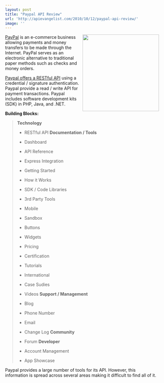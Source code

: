 ```yaml
---
layout: post
title: "Paypal API Review"
url: 'http://apievangelist.com/2010/10/12/paypal-api-review/'
image: ''
---
```


<img src="http://kinlane-productions.s3.amazonaws.com/api-evangelist/paypal-logo.jpg" alt="" width="250" align="right" /> [PayPal][1] is an e-commerce business allowing payments and money transfers to be made through the Internet. PayPal serves as an electronic alternative to traditional paper methods such as checks and money orders.

[Paypal offers a RESTful API][2] using a credential / signature authentication. Paypal provide a read / write API for payment transactions. Paypal includes software development kits (SDK) in PHP, Java, and .NET.

**Building Blocks:**

> **Technology**
>
>   * RESTful API
> **Documentation / Tools**
>
>   * Dashboard
>   * API Reference
>   * Express Integration
>   * Getting Started
>   * How it Works
>   * SDK / Code Libraries
>   * 3rd Party Tools
>   * Mobile
>   * Sandbox
>   * Buttons
>   * Widgets
>   * Pricing
>   * Certification
>   * Tutorials
>   * International
>   * Case Sudies
>   * Videos
> **Support / Management**
>
>   * Blog
>   * Phone Number
>   * Email
>   * Change Log
> **Community**
>
>   * Forum
> **Developer**
>
>   * Account Management
>   * App Showcase

Paypal provides a large number of tools for its API. However, this information is spread across several areas making it difficult to find all of it.

   [1]: http://www.paypal.com/
   [2]: https://developer.paypal.com/
